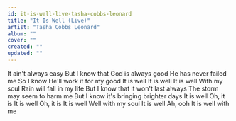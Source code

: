 ```yaml
---
id: it-is-well-live-tasha-cobbs-leonard
title: "It Is Well (Live)"
artist: "Tasha Cobbs Leonard"
album: ""
cover: ""
created: ""
updated: ""
---
```


It ain't always easy
But I know that God is always good
He has never failed me
So I know He'll work it for my good
It is well
It is well
It is well
With my soul
Rain will fall in my life
But I know that it won't last always
The storm may seem to harm me
But I know it's bringing brighter days
It is well
Oh, it is
It is well
Oh, it is
It is well
Well with my soul
It is well
Ah, ooh
It is well with me